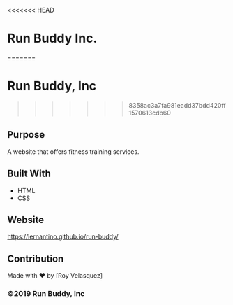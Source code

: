 <<<<<<< HEAD
# Run Buddy Inc.
=======
# Run Buddy, Inc
>>>>>>> 8358ac3a7fa981eadd37bdd420ff1570613cdb60

## Purpose
A website that offers fitness training services.

## Built With
* HTML
* CSS

## Website
https://lernantino.github.io/run-buddy/

## Contribution
Made with ❤️ by [Roy Velasquez]

### ©️2019 Run Buddy, Inc

